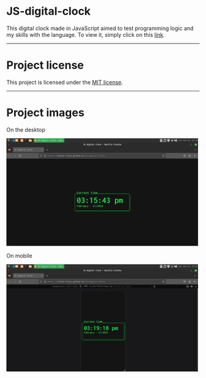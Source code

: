 # JS-digital-clock

This digital clock made in JavaScript aimed to test programming logic and my skills with the language.
To view it, simply click on this [link](https://arthur-llevy.github.io/JS-digital-clock/).


---

# Project license

This project is licensed under the [MIT license](./LICENSE).

---


# Project images

On the desktop

<img src="./assets/desktopPrint.svg" alt="Screenshot on the desktop" width="500px">


On mobile

<img src="./assets/mobilePrint.svg" alt="Screenshot on mobile" width="500px">

